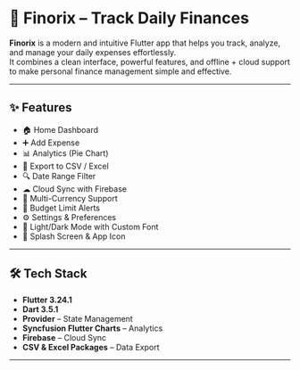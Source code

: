 # 📱 Finorix – Track Daily Finances  

**Finorix** is a modern and intuitive Flutter app that helps you track, analyze, and manage your daily expenses effortlessly.  
It combines a clean interface, powerful features, and offline + cloud support to make personal finance management simple and effective.  

---

## ✨ Features  
- 🏠 Home Dashboard  
- ➕ Add Expense  
- 📊 Analytics (Pie Chart)  
- 📂 Export to CSV / Excel  
- 🔍 Date Range Filter  
- ☁ Cloud Sync with Firebase  
- 💱 Multi-Currency Support  
- 🚨 Budget Limit Alerts  
- ⚙ Settings & Preferences  
- 🎨 Light/Dark Mode with Custom Font  
- 🚀 Splash Screen & App Icon  

---

## 🛠 Tech Stack  
- **Flutter 3.24.1**  
- **Dart 3.5.1**  
- **Provider** – State Management  
- **Syncfusion Flutter Charts** – Analytics  
- **Firebase** – Cloud Sync  
- **CSV & Excel Packages** – Data Export  

---
